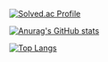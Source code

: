 [![Solved.ac Profile](http://mazassumnida.wtf/api/v2/generate_badge?boj=heebum9955)](https://solved.ac/heebum9955/)

[![Anurag's GitHub stats](https://github-readme-stats.vercel.app/api?username=heebum99)](https://github.com/heebum99/github-readme-stats)

[![Top Langs](https://github-readme-stats.vercel.app/api/top-langs/?username=heebum99&hide=python)](https://github.com/anuraghazra/github-readme-stats)
